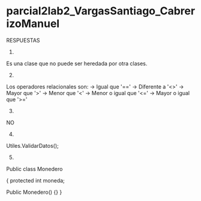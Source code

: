 ﻿# parcial2lab2_VargasSantiago_CabrerizoManuel

RESPUESTAS

1)
Es una clase que no puede ser heredada por otra clases.

2)
Los operadores relacionales son: 
    -> Igual que '=='
    -> Diferente a '<>'
    -> Mayor que '>'
    -> Menor que '<'
    -> Menor o igual que '<='
    -> Mayor o igual que '>='
    
3)
NO

4)
Utiles.ValidarDatos();

5)
Public class Monedero  

{
  protected int moneda;
  
  Public Monedero() {}
}
